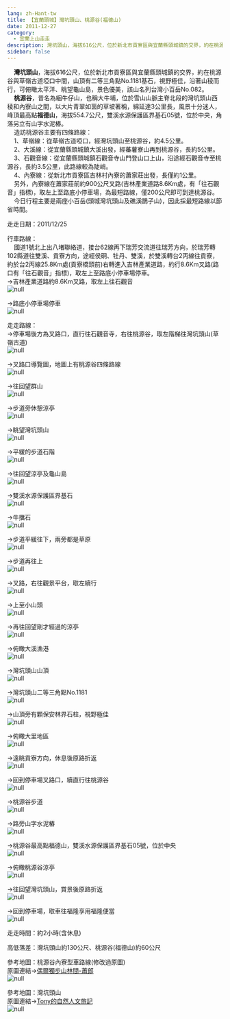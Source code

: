 ```yaml
---
lang: zh-Hant-tw
title: 【宜蘭頭城】灣坑頭山、桃源谷(福德山)
date: 2011-12-27
category: 
  - 宜蘭上山走走
description: 灣坑頭山，海拔616公尺，位於新北市貢寮區與宜蘭縣頭城鎮的交界，約在桃源谷與草嶺古道埡口中間，山頂有二等三角點No.1181基石，視野極佳，沿著山稜而行，可俯瞰太平洋、眺望龜山島，景色優美，該山名列台灣小百岳No.082。 桃源谷，昔名為綑牛仔山，也稱大牛埔，位於雪山山脈主脊北段的灣坑頭山西稜和內寮山之間，以大片青翠如茵的草坡著稱，綿延達3公里長，風景十分迷人，峰頂最高點福德山，海拔554.7公尺，雙溪水源保護區界基石05號，位於中央，角落另立有山字水泥樁。 造訪桃源谷主要有四條路線： 1、草嶺線：從草嶺古道啞口，經灣坑頭山至桃源谷，約4.5公里。 2、大溪線：從宜蘭縣頭城鎮大溪出發，經蕃薯寮山再到桃源谷，長約5公里。 3、石觀音線：從宜蘭縣頭城鎮石觀音寺山門登山口上山，沿途經石觀音寺至桃源谷，長約3.5公里，此路線較為陡峭。 4、內寮線：從新北市貢寮區吉林村內寮的蕭家莊出發，長僅約1公里。 另外，內寮線在蕭家莊前約900公尺叉路(吉林產業道路8.6Km處，有「往石觀音」指標)，取左上至路底小停車場，為最短路線，僅200公尺即可到達桃源谷。 今日行程主要是兩座小百岳(頭城灣坑頭山及礁溪鵲子山)，因此採最短路線以節省時間。
sidebar: false
---
```


    **灣坑頭山**，海拔616公尺，位於新北市貢寮區與宜蘭縣頭城鎮的交界，約在桃源谷與草嶺古道埡口中間，山頂有二等三角點No.1181基石，視野極佳，沿著山稜而行，可俯瞰太平洋、眺望龜山島，景色優美，該山名列台灣小百岳No.082。  
    **桃源谷**，昔名為綑牛仔山，也稱大牛埔，位於雪山山脈主脊北段的灣坑頭山西稜和內寮山之間，以大片青翠如茵的草坡著稱，綿延達3公里長，風景十分迷人，峰頂最高點**福德山**，海拔554.7公尺，雙溪水源保護區界基石05號，位於中央，角落另立有山字水泥樁。  
    造訪桃源谷主要有四條路線：  
    1、草嶺線：從草嶺古道啞口，經灣坑頭山至桃源谷，約4.5公里。  
    2、大溪線：從宜蘭縣頭城鎮大溪出發，經蕃薯寮山再到桃源谷，長約5公里。  
    3、石觀音線：從宜蘭縣頭城鎮石觀音寺山門登山口上山，沿途經石觀音寺至桃源谷，長約3.5公里，此路線較為陡峭。  
    4、內寮線：從新北市貢寮區吉林村內寮的蕭家莊出發，長僅約1公里。  
    另外，內寮線在蕭家莊前約900公尺叉路(吉林產業道路8.6Km處，有「往石觀音」指標)，取左上至路底小停車場，為最短路線，僅200公尺即可到達桃源谷。  
    今日行程主要是兩座小百岳(頭城灣坑頭山及礁溪鵲子山)，因此採最短路線以節省時間。

走走日期：2011/12/25

行車路線：  
    國道1號北上出八堵聯絡道，接台62線再下瑞芳交流道往瑞芳方向，於瑞芳轉102縣道往雙溪、貢寮方向，途經侯硐、牡丹、雙溪，於雙溪轉台2丙線往貢寮，約於台2丙線25.8Km處(貢寮橋頭前)右轉進入吉林產業道路，約行8.6Km叉路(路口有「往石觀音」指標)，取左上至路底小停車場停車。  
→吉林產業道路約8.6Km叉路，取左上往石觀音  
![null](image/206734990_l.jpg)

→路底小停車場停車  
![null](image/206796702_l.jpg)

走走路線：  
→停車場後方為叉路口，直行往石觀音寺，右往桃源谷，取左階梯往灣坑頭山(草嶺古道)  
![null](image/206734998_l.jpg)

→叉路口導覽圖，地圖上有桃源谷四條路線  
![null](image/206735229_l.jpg)

→往回望群山  
![null](image/206735001_l.jpg)

→步道旁休憩涼亭  
![null](image/206735003_l.jpg)

→眺望灣坑頭山  
![null](image/206735007_l.jpg)

→平緩的步道石階  
![null](image/206735012_l.jpg)

→往回望涼亭及龜山島  
![null](image/206735019_l.jpg)

→雙溪水源保護區界基石  
![null](image/206735023_l.jpg)

→牛擋石  
![null](image/206735030_l.jpg)

→步道平緩往下，兩旁都是草原  
![null](image/206735033_l.jpg)

→步道再往上  
![null](image/206735038_l.jpg)

→叉路，右往觀景平台，取左續行  
![null](image/206735041_l.jpg)

→上至小山頭  
![null](image/206735045_l.jpg)

→再往回望剛才經過的涼亭  
![null](image/206735051_l.jpg)

→俯瞰大溪漁港  
![null](image/206735055_l.jpg)

→灣坑頭山山頂  
![null](image/206735059_l.jpg)

→灣坑頭山二等三角點No.1181  
![null](image/206735062_l.jpg)

→山頂旁有顆保安林界石柱，視野極佳  
![null](image/206735068_l.jpg)

→俯瞰大里地區  
![null](image/206735077_l.jpg)

→遠眺貢寮方向，休息後原路折返  
![null](image/206735082_l.jpg)

→回到停車場叉路口，續直行往桃源谷  
![null](image/206735088_l.jpg)

→桃源谷步道  
![null](image/206735093_l.jpg)

→路旁山字水泥樁  
![null](image/206735100_l.jpg)

→桃源谷最高點福德山，雙溪水源保護區界基石05號，位於中央  
![null](image/206735106_l.jpg)

→俯瞰桃源谷涼亭  
![null](image/206735108_l.jpg)

→往回望灣坑頭山，賞景後原路折返  
![null](image/206735113_l.jpg)

→回到停車場，取車往福隆享用福隆便當  
![null](image/206734988_l.jpg)

走走時間：約2小時(含休息)

高低落差：灣坑頭山約130公尺、桃源谷(福德山)約60公尺

參考地圖：桃源谷內寮型車路線(修改過原圖)  
原圖連結→[偶爾獨步山林間-蕭郎](http://www.yougoipay.com/kenny/w591/index.htm)  
![null](image/206735156_l.jpg)

參考地圖：灣坑頭山  
原圖連結→[Tony的自然人文旅記](http://www.tonyhuang39.com/tony0464/tony0464.html)  
![null](image/206735152_l.jpg)